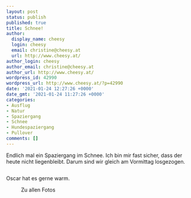 ```yaml
---
layout: post
status: publish
published: true
title: Schnee!
author:
  display_name: cheesy
  login: cheesy
  email: christine@cheesy.at
  url: http://www.cheesy.at/
author_login: cheesy
author_email: christine@cheesy.at
author_url: http://www.cheesy.at/
wordpress_id: 42990
wordpress_url: http://www.cheesy.at/?p=42990
date: '2021-01-24 12:27:26 +0000'
date_gmt: '2021-01-24 11:27:26 +0000'
categories:
- Ausflug
- Natur
- Spaziergang
- Schnee
- Hundespaziergang
- Pullover
comments: []
---
```

<!-- wp:paragraph -->
Endlich mal ein Spaziergang im Schnee. Ich bin mir fast sicher, dass der heute nicht liegenbleibt. Darum sind wir gleich am Vormittag losgezogen.
<!-- /wp:paragraph -->
<!-- wp:image {"id":42978} -->
<figure class="wp-block-image"><img src="{% link _fotos/leben-in-belfast/2021/schnee/Schnee-005-1.jpg %}" alt="" class="wp-image-42978"></figure>
<!-- /wp:image -->
<!-- wp:paragraph -->
Oscar hat es gerne warm.
<!-- /wp:paragraph -->
<!-- wp:image {"id":42981,"linkDestination":"custom"} -->
<figure class="wp-block-image"><a href="{% link _fotos/leben-in-belfast/2021/schnee/index.md %}"><img src="{% link _fotos/leben-in-belfast/2021/schnee/Schnee-008-1.jpg %}" alt="" class="wp-image-42981"></a><br>
<figcaption>Zu allen Fotos</figcaption>
</figure>
<!-- /wp:image -->
